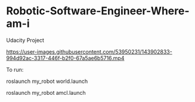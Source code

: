 # Robotic-Software-Engineer-Where-am-i
Udacity Project



https://user-images.githubusercontent.com/53950231/143902833-994d92ac-3317-446f-b2f0-67a5ae6b5716.mp4


To run:

roslaunch my_robot world.launch

roslaunch my_robot amcl.launch
